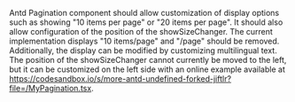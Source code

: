 Antd Pagination component should allow customization of display options such as showing "10 items per page" or "20 items per page". It should also allow configuration of the position of the showSizeChanger. The current implementation displays "10 items/page" and "/page" should be removed. Additionally, the display can be modified by customizing multilingual text. The position of the showSizeChanger cannot currently be moved to the left, but it can be customized on the left side with an online example available at <https://codesandbox.io/s/more-antd-undefined-forked-jiftlr?file=/MyPagination.tsx>.
